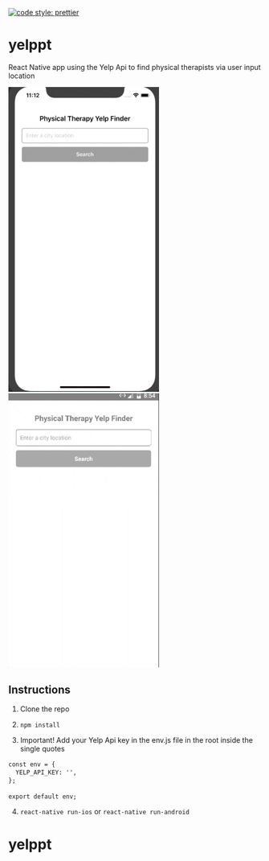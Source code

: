 [![code style: prettier](https://img.shields.io/badge/code_style-prettier-ff69b4.svg?style=flat-square)](https://github.com/prettier/prettier)

# yelppt
React Native app using the Yelp Api to find physical therapists via user input location

<p float="left">
    <img src="https://github.com/larryranches/yelppt/blob/master/yelppt-ios.gif" width="300" /> 
  <img src="https://github.com/larryranches/yelppt/blob/master/yelppt-android.gif" width="300" />
</p>

## Instructions

1. Clone the repo

2. ```npm install```

3. Important! Add your Yelp Api key in the env.js file in the root inside the single quotes

```
const env = {
  YELP_API_KEY: '',
};

export default env;
```

4. ```react-native run-ios``` or ```react-native run-android```
# yelppt
